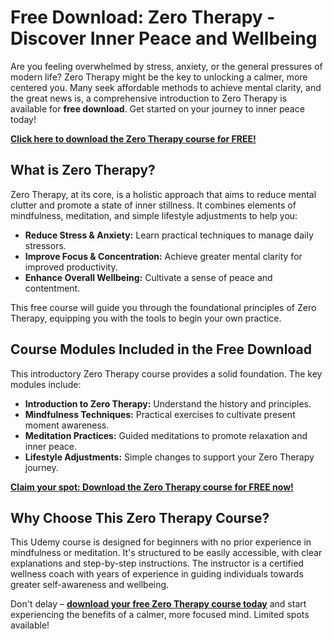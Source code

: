 # Free Download: Zero Therapy - Discover Inner Peace and Wellbeing

Are you feeling overwhelmed by stress, anxiety, or the general pressures of modern life? Zero Therapy might be the key to unlocking a calmer, more centered you. Many seek affordable methods to achieve mental clarity, and the great news is, a comprehensive introduction to Zero Therapy is available for **free download**. Get started on your journey to inner peace today!

[**Click here to download the Zero Therapy course for FREE!**](https://udemywork.com/zero-therapy)

## What is Zero Therapy?

Zero Therapy, at its core, is a holistic approach that aims to reduce mental clutter and promote a state of inner stillness. It combines elements of mindfulness, meditation, and simple lifestyle adjustments to help you:

*   **Reduce Stress & Anxiety:** Learn practical techniques to manage daily stressors.
*   **Improve Focus & Concentration:** Achieve greater mental clarity for improved productivity.
*   **Enhance Overall Wellbeing:** Cultivate a sense of peace and contentment.

This free course will guide you through the foundational principles of Zero Therapy, equipping you with the tools to begin your own practice.

## Course Modules Included in the Free Download

This introductory Zero Therapy course provides a solid foundation. The key modules include:

*   **Introduction to Zero Therapy:** Understand the history and principles.
*   **Mindfulness Techniques:** Practical exercises to cultivate present moment awareness.
*   **Meditation Practices:** Guided meditations to promote relaxation and inner peace.
*   **Lifestyle Adjustments:** Simple changes to support your Zero Therapy journey.

[**Claim your spot: Download the Zero Therapy course for FREE now!**](https://udemywork.com/zero-therapy)

## Why Choose This Zero Therapy Course?

This Udemy course is designed for beginners with no prior experience in mindfulness or meditation. It's structured to be easily accessible, with clear explanations and step-by-step instructions. The instructor is a certified wellness coach with years of experience in guiding individuals towards greater self-awareness and wellbeing.

Don't delay – **[download your free Zero Therapy course today](https://udemywork.com/zero-therapy)** and start experiencing the benefits of a calmer, more focused mind. Limited spots available!

